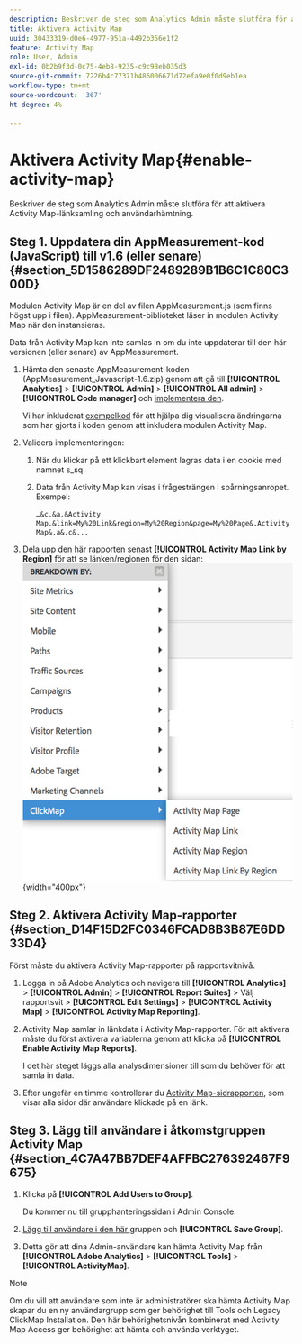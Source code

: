 ```yaml
---
description: Beskriver de steg som Analytics Admin måste slutföra för att aktivera Activity Map-länksamling och användarhämtning.
title: Aktivera Activity Map
uuid: 30433319-d0e6-4977-951a-4492b356e1f2
feature: Activity Map
role: User, Admin
exl-id: 0b2b9f3d-0c75-4eb8-9235-c9c98eb035d3
source-git-commit: 7226b4c77371b486006671d72efa9e0f0d9eb1ea
workflow-type: tm+mt
source-wordcount: '367'
ht-degree: 4%

---
```


# Aktivera Activity Map{#enable-activity-map}

Beskriver de steg som Analytics Admin måste slutföra för att aktivera Activity Map-länksamling och användarhämtning.

## Steg 1. Uppdatera din AppMeasurement-kod (JavaScript) till v1.6 (eller senare) {#section_5D1586289DF2489289B1B6C1C80C300D}

Modulen Activity Map är en del av filen AppMeasurement.js (som finns högst upp i filen). AppMeasurement-biblioteket läser in modulen Activity Map när den instansieras.

Data från Activity Map kan inte samlas in om du inte uppdaterar till den här versionen (eller senare) av AppMeasurement.

1. Hämta den senaste AppMeasurement-koden (AppMeasurement_Javascript-1.6.zip) genom att gå till **[!UICONTROL Analytics]** > **[!UICONTROL Admin]** > **[!UICONTROL All admin]** > **[!UICONTROL Code manager]** och [implementera den](https://experienceleague.adobe.com/docs/analytics/implementation/js/overview.html).

   Vi har inkluderat [exempelkod](/help/analyze/activity-map/activitymap-getting-started/activitymap-getting-started-admins/activitymap-sample-implementation-code.md) för att hjälpa dig visualisera ändringarna som har gjorts i koden genom att inkludera modulen Activity Map.

1. Validera implementeringen:

   1. När du klickar på ett klickbart element lagras data i en cookie med namnet s_sq.
   1. Data från Activity Map kan visas i frågesträngen i spårningsanropet. Exempel:

      ```
      …&c.&a.&Activity Map.&link=My%20Link&region=My%20Region&page=My%20Page&.Activity Map&.a&.c&...
      ```

1. Dela upp den här rapporten senast **[!UICONTROL Activity Map Link by Region]** för att se länken/regionen för den sidan:  ![](assets/am_breakdown.png){width=&quot;400px&quot;}

## Steg 2. Aktivera Activity Map-rapporter {#section_D14F15D2FC0346FCAD8B3B87E6DD33D4}

Först måste du aktivera Activity Map-rapporter på rapportsvitnivå.

1. Logga in på Adobe Analytics och navigera till **[!UICONTROL Analytics]** > **[!UICONTROL Admin]** > **[!UICONTROL Report Suites]** > Välj rapportsvit > **[!UICONTROL Edit Settings]** > **[!UICONTROL Activity Map]** > **[!UICONTROL Activity Map Reporting]**.
1. Activity Map samlar in länkdata i Activity Map-rapporter. För att aktivera måste du först aktivera variablerna genom att klicka på **[!UICONTROL Enable Activity Map Reports]**.

   I det här steget läggs alla analysdimensioner till som du behöver för att samla in data.

1. Efter ungefär en timme kontrollerar du [Activity Map-sidrapporten](/help/analyze/activity-map/activitymap-reporting-analytics.md), som visar alla sidor där användare klickade på en länk.

## Steg 3. Lägg till användare i åtkomstgruppen Activity Map {#section_4C7A47BB7DEF4AFFBC276392467F9675}

1. Klicka på **[!UICONTROL Add Users to Group]**.

   Du kommer nu till grupphanteringssidan i Admin Console.

1. [Lägg till användare i den här ](https://experienceleague.adobe.com/docs/analytics/admin/user-product-management/user-groups/groups.html) gruppen och  **[!UICONTROL Save Group]**.

1. Detta gör att dina Admin-användare kan hämta Activity Map från **[!UICONTROL Adobe Analytics]** > **[!UICONTROL Tools]** > **[!UICONTROL ActivityMap]**.

>[!NOTE]
>
>Om du vill att användare som inte är administratörer ska hämta Activity Map skapar du en ny användargrupp som ger behörighet till Tools och Legacy ClickMap Installation. Den här behörighetsnivån kombinerat med Activity Map Access ger behörighet att hämta och använda verktyget.
